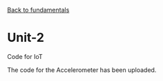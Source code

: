 
[Back to fundamentals](https://github.com/kschellack/cyber/blob/master/fundamentals.md)


# Unit-2
Code for IoT

The code for the Accelerometer has been uploaded.  
